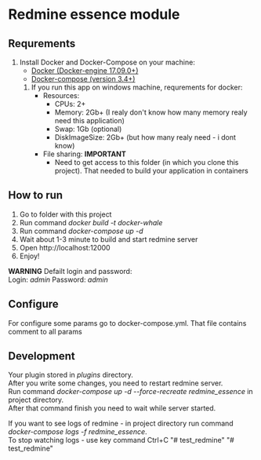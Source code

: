 # Redmine essence module

## Requrements
1. Install Docker and Docker-Compose on your machine:
    * [Docker (Docker-engine 17.09.0+)](https://docs.docker.com/get-docker/)
    * [Docker-compose (version 3.4+)](https://docs.docker.com/compose/install/)
    1. If you run this app on windows machine, requrements for docker:
        * Resources:
            * CPUs: 2+
            * Memory: 2Gb+ (I realy don't know how many memory realy need this application)
            * Swap: 1Gb (optional)
            * DiskImageSize: 2Gb+ (but how many realy need - i dont know)
        * File sharing: **IMPORTANT**
            * Need to get access to this folder (in which you clone this project). That needed to build your application in containers

## How to run
1. Go to folder with this project
2. Run command *docker build -t docker-whale*
3. Run command *docker-compose up -d*
4. Wait about 1-3 minute to build and start redmine server
5. Open http://localhost:12000
6. Enjoy!  

**WARNING**
Defailt login and password:  
Login: *admin*
Password: *admin*

## Configure
For configure some params go to docker-compose.yml. That file contains comment to all params

## Development
Your plugin stored in *plugins* directory.  
After you write some changes, you need to restart redmine server.  
Run command *docker-compose up -d --force-recreate redmine_essence* in project directory.  
After that command finish you need to wait while server started.  
  
If you want to see logs of redmine - in project directory run command *docker-compose logs -f redmine_essence*.  
To stop watching logs - use key command Ctrl+C
"# test_redmine" 
"# test_redmine" 
